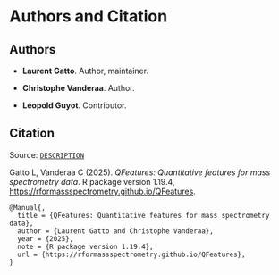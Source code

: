 # Authors and Citation

## Authors

- **Laurent Gatto**. Author, maintainer.
  [](https://orcid.org/0000-0002-1520-2268)

- **Christophe Vanderaa**. Author.
  [](https://orcid.org/0000-0001-7443-5427)

- **Léopold Guyot**. Contributor.

## Citation

Source:
[`DESCRIPTION`](https://github.com/rformassspectrometry/QFeatures/blob/master/DESCRIPTION)

Gatto L, Vanderaa C (2025). *QFeatures: Quantitative features for mass
spectrometry data*. R package version 1.19.4,
<https://rformassspectrometry.github.io/QFeatures>.

    @Manual{,
      title = {QFeatures: Quantitative features for mass spectrometry data},
      author = {Laurent Gatto and Christophe Vanderaa},
      year = {2025},
      note = {R package version 1.19.4},
      url = {https://rformassspectrometry.github.io/QFeatures},
    }
